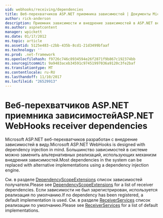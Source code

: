 ```yaml
---
uid: webhooks/receiving/dependencies
title: Веб-перехватчиков ASP.NET приемника зависимостей | Документы Microsoft
author: rick-anderson
description: Приемник зависимости и внедрение зависимостей в ASP.NET веб-привязок.
ms.author: aspnetcontent
manager: wpickett
ms.date: 01/17/2012
ms.topic: article
ms.assetid: 5125e483-c2bb-435b-8cd1-21d3499bfaaf
ms.technology: ''
ms.prod: .net-framework
ms.openlocfilehash: f9726c746c8934594e26f2871f9b867c192374bb
ms.sourcegitcommit: 9a9483aceb34591c97451997036a9120c3fe2baf
ms.translationtype: MT
ms.contentlocale: ru-RU
ms.lasthandoff: 11/10/2017
ms.locfileid: "26529913"
---
```

# <a name="aspnet-webhooks-receiver-dependencies"></a><span data-ttu-id="a9fe9-103">Веб-перехватчиков ASP.NET приемника зависимостей</span><span class="sxs-lookup"><span data-stu-id="a9fe9-103">ASP.NET WebHooks receiver dependencies</span></span>

<span data-ttu-id="a9fe9-104">Microsoft ASP.NET веб-перехватчиков разработан с внедрение зависимостей в виду.</span><span class="sxs-lookup"><span data-stu-id="a9fe9-104">Microsoft ASP.NET WebHooks is designed with dependency injection in mind.</span></span> <span data-ttu-id="a9fe9-105">Большинство зависимостей в системе можно заменить альтернативных реализаций, использующих механизм внедрения зависимостей.</span><span class="sxs-lookup"><span data-stu-id="a9fe9-105">Most dependencies in the system can be replaced with alternative implementations using a dependency injection engine.</span></span>

<span data-ttu-id="a9fe9-106">См. в разделе [DependencyScopeExtensions](https://github.com/aspnet/WebHooks/blob/master/src/Microsoft.AspNet.WebHooks.Receivers/Extensions/DependencyScopeExtensions.cs) список зависимостей получателя.</span><span class="sxs-lookup"><span data-stu-id="a9fe9-106">Please see [DependencyScopeExtensions](https://github.com/aspnet/WebHooks/blob/master/src/Microsoft.AspNet.WebHooks.Receivers/Extensions/DependencyScopeExtensions.cs) for a list of receiver dependencies.</span></span> <span data-ttu-id="a9fe9-107">Если зависимости не был зарегистрирован, используется реализация по умолчанию.</span><span class="sxs-lookup"><span data-stu-id="a9fe9-107">If no dependency has been registered, a default implementation is used.</span></span> <span data-ttu-id="a9fe9-108">См. в разделе [ReceiverServices](https://github.com/aspnet/WebHooks/blob/master/src/Microsoft.AspNet.WebHooks.Receivers/Services/ReceiverServices.cs) список реализации по умолчанию.</span><span class="sxs-lookup"><span data-stu-id="a9fe9-108">Please see [ReceiverServices](https://github.com/aspnet/WebHooks/blob/master/src/Microsoft.AspNet.WebHooks.Receivers/Services/ReceiverServices.cs) for a list of default implementations.</span></span>
